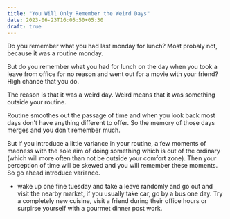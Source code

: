 ```yaml
---
title: "You Will Only Remember the Weird Days"
date: 2023-06-23T16:05:50+05:30
draft: true
---
```


Do you remember what you had last monday for lunch? Most probaly not, because it was a routine monday. 

But do you remember what you had for lunch on the day when you took a leave from office for no reason and went out for a movie with your friend? High chance that you do. 

The reason is that it was a weird day. Weird means that it was something outside your routine. 

Routine smoothes out the passage of time and when you look back most days don't have anything different to offer. So the memory of those days merges and you don't remember much.

But if you introduce a little variance in your routine, a few moments of madness with the sole aim of doing something which is out of the ordinary (which will more often than not be outside your comfort zone). Then your perception of time will be skewed and you will remember these moments.
So go ahead introduce variance.

- wake up one fine tuesday and take a leave randomly and go out and visit the nearby market, if you usually take car, go by a bus one day. Try a completely new cuisine, visit a friend during their office hours or surpirse yourself with a gourmet dinner post work. 




